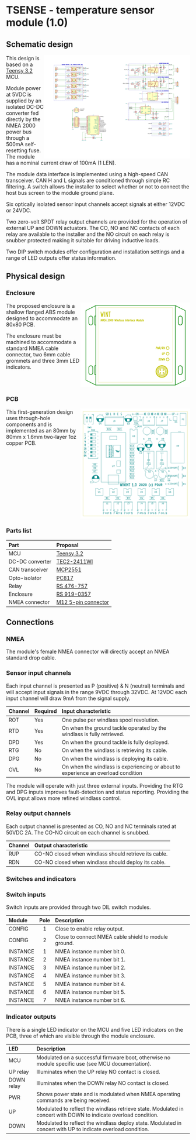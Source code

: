 # TSENSE - temperature sensor module (1.0)

## Schematic design

<a href="schematic.pdf">
<img align="right" width="400" src="schematic.svg">
</a>

This design is based on a
[Teensy 3.2](https://www.pjrc.com/store/teensy32.html)
MCU.

Module power at 5VDC is supplied by an isolated DC-DC converter fed
directly by the NMEA 2000 power bus through a 500mA self-resetting
fuse.
The module has a nominal current draw of 100mA (1 LEN).

The module data interface is implemented using a high-speed CAN
transceiver.
CAN H and L signals are conditioned through simple RC filtering.
A switch allows the installer to select whether or not to connect
the host bus screen to the module ground plane.

Six optically isolated sensor input channels accept signals
at either 12VDC or 24VDC.

Two zero-volt SPDT relay output channels are provided for the
operation of external UP and DOWN actuators.
The CO, NO and NC contacts of each relay are available to the
installer and the NO circuit on each relay is snubber protected making
it suitable for driving inductive loads.

Two DIP switch modules offer configuration and installation settings
and a range of LED outputs offer status information.

## Physical design

### Enclosure

<img align="right" width="300" src="enclosure.png">

The proposed enclosure is a shallow flanged ABS module designed to
accommodate an 80x80 PCB.

The enclosure must be machined to accommodate a standard NMEA cable connector,
two 6mm cable grommets and three 3mm LED indicators.
<br clear="both"/>

### PCB

<a href="pcb.pdf">
<img align="right" width="300" src="pcb.png">
</a>

This first-generation design uses through-hole components and is
implemented as an 80mm by 80mm x 1.6mm two-layer 1oz copper PCB.
<br clear="both"/>

### Parts list

| Part            | Proposal |
|:----------------|:---------|
| MCU             | [Teensy 3.2](https://www.pjrc.com/store/teensy32.html) |
| DC-DC converter | [TEC2-2411WI](https://www.tracopower.com/products/tec2wi.pdf) |
| CAN transceiver | [MCP2551](https://docs.rs-online.com/f763/0900766b8140ba57.pdf) |
| Opto-isolator   | [PC817](http://www.soselectronic.cz/a_info/resource/d/pc817.pdf) |
| Relay           | [RS 476-757](https://docs.rs-online.com/df01/0900766b8158318b.pdf) |
| Enclosure       | [RS 919-0357](https://docs.rs-online.com/960c/0900766b814af9a1.pdf) |
| NMEA connector  | [M12 5-pin connector](https://docs.rs-online.com/e3ad/0900766b8152901f.pdf) |


## Connections

### NMEA

The module's female NMEA connector will directly accept an NMEA
standard drop cable.

### Sensor input channels

Each input channel is presented as P (positive) & N (neutral) terminals
and will accept input signals in the range 9VDC through 32VDC.
At 12VDC each input channel will draw 9mA from the signal supply.

| Channel | Required | Input characteristic |
|:--------|:---------|:---------------------|
| ROT     | Yes      | One pulse per windlass spool revolution. |
| RTD     | Yes      | On when the ground tackle operated by the windlass is fully retrieved. |
| DPD     | Yes      | On when the ground tackle is fully deployed. |
| RTG     | No       | On when the windlass is retrieving its cable. |
| DPG     | No       | On when the windlass is deploying its cable. |
| OVL     | No       | On when the windlass is experiencing or about to experience an overload condition |

The module will operate with just three external inputs.
Providing the RTG and DPG inputs improves fault-detection and status reporting.
Providing the OVL input allows more refined windlass control.

### Relay output channels

Each output channel is presented as CO, NO and NC terminals rated at
50VDC 2A.
The CO-NO circuit on each channel is snubbed.

| Channel | Output characteristic |
|:--------|:----------------------|
| RUP     | CO-NO closed when windlass should retrieve its cable. |
| RDN     | CO-NO closed when windlass should deploy its cable. |

### Switches and indicators

### Switch inputs

Switch inputs are provided through two DIL switch modules.

| Module   | Pole | Description |
|:---------|:----:|:------------|
| CONFIG   | 1    | Close to enable relay output. |
| CONFIG   | 2    | Close to connect NMEA cable shield to module ground. |
| INSTANCE | 1    | NMEA instance number bit 0. |
| INSTANCE | 2    | NMEA instance number bit 1. |
| INSTANCE | 3    | NMEA instance number bit 2. |
| INSTANCE | 4    | NMEA instance number bit 3. |
| INSTANCE | 5    | NMEA instance number bit 4. |
| INSTANCE | 6    | NMEA instance number bit 5. |
| INSTANCE | 7    | NMEA instance number bit 6. |

### Indicator outputs

There is a single LED indicator on the MCU and five LED indicators
on the PCB, three of which are visible through the module enclosure.

| LED        | Description | 
|:-----------|:------------|
| MCU        | Modulated on a successful firmware boot, otherwise no module specific use (see MCU documentation). |
| UP relay   | Illuminates when the UP relay NO contact is closed. |
| DOWN relay | Illuminates when the DOWN relay NO contact is closed. |
| PWR        | Shows power state and is modulated when NMEA operating commands are being received. | 
| UP         | Modulated to reflect the windlass retrieve state. Modulated in concert with DOWN to indicate overload condition. |
| DOWN       | Modulated to reflect the windlass deploy state. Modulated in concert with UP to indicate overload condition. | 

